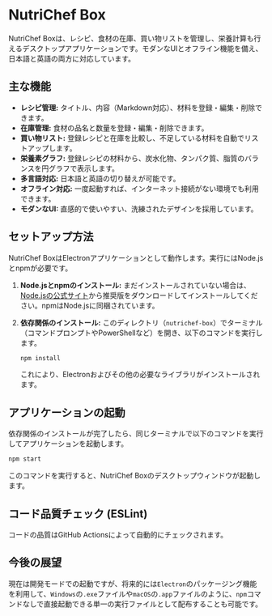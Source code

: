 # NutriChef Box

NutriChef Boxは、レシピ、食材の在庫、買い物リストを管理し、栄養計算も行えるデスクトップアプリケーションです。モダンなUIとオフライン機能を備え、日本語と英語の両方に対応しています。

## 主な機能

*   **レシピ管理:** タイトル、内容（Markdown対応）、材料を登録・編集・削除できます。
*   **在庫管理:** 食材の品名と数量を登録・編集・削除できます。
*   **買い物リスト:** 登録レシピと在庫を比較し、不足している材料を自動でリストアップします。
*   **栄養素グラフ:** 登録レシピの材料から、炭水化物、タンパク質、脂質のバランスを円グラフで表示します。
*   **多言語対応:** 日本語と英語の切り替えが可能です。
*   **オフライン対応:** 一度起動すれば、インターネット接続がない環境でも利用できます。
*   **モダンなUI:** 直感的で使いやすい、洗練されたデザインを採用しています。

## セットアップ方法

NutriChef BoxはElectronアプリケーションとして動作します。実行にはNode.jsとnpmが必要です。

1.  **Node.jsとnpmのインストール:**
    まだインストールされていない場合は、[Node.jsの公式サイト](https://nodejs.org/)から推奨版をダウンロードしてインストールしてください。npmはNode.jsに同梱されています。

2.  **依存関係のインストール:**
    このディレクトリ（`nutrichef-box`）でターミナル（コマンドプロンプトやPowerShellなど）を開き、以下のコマンドを実行します。
    ```bash
    npm install
    ```
    これにより、Electronおよびその他の必要なライブラリがインストールされます。

## アプリケーションの起動

依存関係のインストールが完了したら、同じターミナルで以下のコマンドを実行してアプリケーションを起動します。

```bash
npm start
```

このコマンドを実行すると、NutriChef Boxのデスクトップウィンドウが起動します。

## コード品質チェック (ESLint)

コードの品質はGitHub Actionsによって自動的にチェックされます。

## 今後の展望

現在は開発モードでの起動ですが、将来的には`Electron`のパッケージング機能を利用して、`Windows`の`.exe`ファイルや`macOS`の`.app`ファイルのように、`npm`コマンドなしで直接起動できる単一の実行ファイルとして配布することも可能です。

